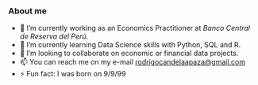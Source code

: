 ### About me

- 🔭 I’m currently working as an Economics Practitioner at *Banco Central de Reserva del Perú*.
- 🌱 I’m currently learning Data Science skills with Python, SQL and R.
- 👯 I’m looking to collaborate on economic or financial data projects.
- 📫 You can reach me on my e-mail rodrigocandelaapaza@gmail.com
- ⚡ Fun fact: I was born on 9/9/99
